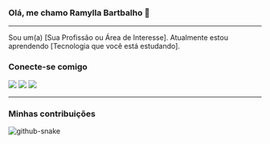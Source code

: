 ### Olá, me chamo Ramylla Bartbalho 👋

---

Sou um(a) [Sua Profissão ou Área de Interesse]. Atualmente estou aprendendo [Tecnologia que você está estudando].

### Conecte-se comigo

<div style="display: inline_block">
  <a href="[Link do seu LinkedIn]" target="_blank"><img src="https://img.shields.io/badge/-LinkedIn-%230077B5?style=for-the-badge&logo=linkedin&logoColor=white"></a> 
  <a href="[Link do seu Instagram]" target="_blank"><img src="https://img.shields.io/badge/-Instagram-%23E4405F?style=for-the-badge&logo=instagram&logoColor=white"></a>
  <a href="mailto:[seu-email]@gmail.com"><img src="https://img.shields.io/badge/-Gmail-%23333?style=for-the-badge&logo=gmail&logoColor=white"></a>
</div>

---

### Minhas contribuições

![github-snake](https://raw.githubusercontent.com/ramyllaluiza/ramyllaluiza/dist/github-snake.svg)

